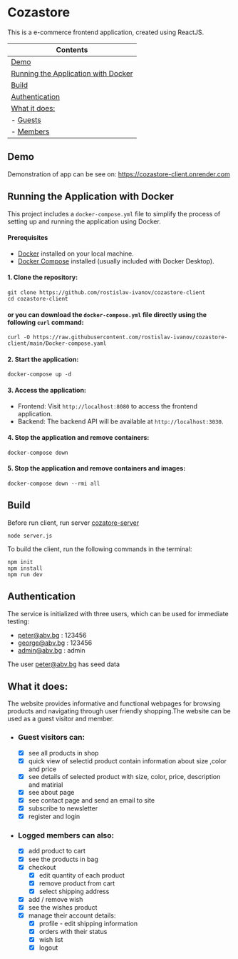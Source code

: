 # Cozastore

This is a e-commerce frontend application, created using ReactJS.

| Contents
|---
| [Demo](#demo)
| [Running the Application with Docker](#running-the-application-with-docker)
| [Build](#build)
| [Authentication](#authentication)
| [What it does:](#what-it-does)
| - [Guests](#guest-visitors-can)
| - [Members](#logged-members-can-also)

## Demo

Demonstration of app can be see on: https://cozastore-client.onrender.com


## Running the Application with Docker

This project includes a `docker-compose.yml` file to simplify the process of setting up and running the application using Docker.

#### Prerequisites

- [Docker](https://www.docker.com/get-started) installed on your local machine.
- [Docker Compose](https://docs.docker.com/compose/install/) installed (usually included with Docker Desktop).

#### 1. Clone the repository:
```
git clone https://github.com/rostislav-ivanov/cozastore-client
cd cozastore-client

```
#### or you can download the `docker-compose.yml` file directly using the following `curl` command:
```
curl -O https://raw.githubusercontent.com/rostislav-ivanov/cozastore-client/main/Docker-compose.yaml

```

#### 2. Start the application:

```
docker-compose up -d

```

#### 3. Access the application:

- Frontend: Visit `http://localhost:8080` to access the frontend application.
- Backend: The backend API will be available at `http://localhost:3030`.

#### 4. Stop the application and remove containers:

```
docker-compose down

```

#### 5. Stop the application and remove containers and images:

```
docker-compose down --rmi all

```

## Build

Before run client, run server [cozatore-server](https://github.com/rostislav-ivanov/cozastore-server)

```
node server.js

```

To build the client, run the following commands in the terminal:

```
npm init
npm install
npm run dev

```


## Authentication

The service is initialized with three users, which can be used for immediate testing:

- peter@abv.bg : 123456
- george@abv.bg : 123456
- admin@abv.bg : admin

The user peter@abv.bg has seed data


## What it does:

The website provides informative and functional webpages for browsing products and navigating through user friendly shopping.The website can be used as a guest visitor and member.

- ### Guest visitors can:
  - [x] see all products in shop
  - [x] quick view of selectid product contain information about size ,color and price
  - [x] see details of selected product with size, color, price, description and matirial
  - [x] see about page
  - [x] see contact page and send an email to site
  - [x] subscribe to newsletter
  - [x] register and login
- ### Logged members can also:
  - [x] add product to cart
  - [x] see the products in bag
  - [x] checkout
    - [x] edit quantity of each product
    - [x] remove product from cart
    - [x] select shipping address
  - [x] add / remove wish
  - [x] see the wishes product
  - [x] manage their account details:
    - [x] profile - edit shipping information
    - [x] orders with their status
    - [x] wish list
    - [x] logout
